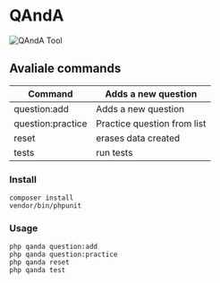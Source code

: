 

# QAndA 
![QAndA Tool](https://i.imgur.com/2a1Rqtm.gif)

## Avaliale commands
| Command | Adds a new question |
|--|--|
| question:add | Adds a new question |
| question:practice | Practice question from list |
| reset | erases data created |
| tests | run tests |


### Install
    composer install
    vendor/bin/phpunit
    
### Usage
    php qanda question:add
    php qanda question:practice
    php qanda reset
    php qanda test
    